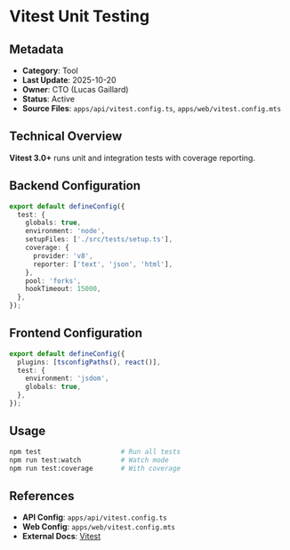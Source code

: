 # Vitest Unit Testing

## Metadata
- **Category**: Tool
- **Last Update**: 2025-10-20
- **Owner**: CTO (Lucas Gaillard)
- **Status**: Active
- **Source Files**: `apps/api/vitest.config.ts`, `apps/web/vitest.config.mts`

## Technical Overview

**Vitest 3.0+** runs unit and integration tests with coverage reporting.

## Backend Configuration

```typescript
export default defineConfig({
  test: {
    globals: true,
    environment: 'node',
    setupFiles: ['./src/tests/setup.ts'],
    coverage: {
      provider: 'v8',
      reporter: ['text', 'json', 'html'],
    },
    pool: 'forks',
    hookTimeout: 15000,
  },
});
```

## Frontend Configuration

```typescript
export default defineConfig({
  plugins: [tsconfigPaths(), react()],
  test: {
    environment: 'jsdom',
    globals: true,
  },
});
```

## Usage

```bash
npm test                    # Run all tests
npm run test:watch          # Watch mode
npm run test:coverage       # With coverage
```

## References
- **API Config**: `apps/api/vitest.config.ts`
- **Web Config**: `apps/web/vitest.config.mts`
- **External Docs**: [Vitest](https://vitest.dev/)
